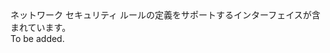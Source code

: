 <Namespace Name="Microsoft.Azure.Management.Network.Fluent.NetworkSecurityRule.Definition">
  <Docs>
    <summary>ネットワーク セキュリティ ルールの定義をサポートするインターフェイスが含まれています。</summary> 
    <remarks>To be added.</remarks>
  </Docs>
</Namespace>
